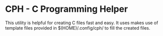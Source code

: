 # CPH - C Programming Helper

This utility is helpful for creating C files fast and easy.
It uses makes use of template files provided in $(HOME)/.config/cph/ to fill the created files.



